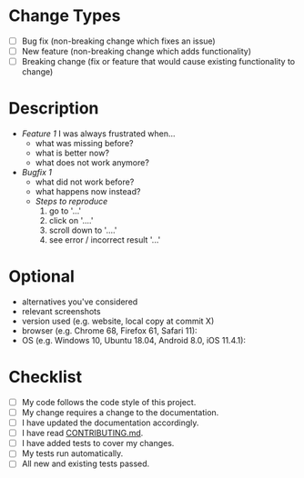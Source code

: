 # Change Types

<!--- What types of changes does your code introduce? Put an `x` in all the boxes that apply: -->

- [ ] Bug fix (non-breaking change which fixes an issue)
- [ ] New feature (non-breaking change which adds functionality)
- [ ] Breaking change (fix or feature that would cause existing functionality to change)

<!--- Provide a general summary of your changes in the Title above -->
# Description
<!--- Describe your changes -->
<!--- Why is this change required? What problem does it solve? -->
<!--- If it fixes open issues, please link to the issues -->

- *Feature 1* I was always frustrated when...
  - what was missing before?
  - what is better now?
  - what does not work anymore?
- *Bugfix 1*
  - what did not work before?
  - what happens now instead?
  - *Steps to reproduce*
    1. go to '...'
    1. click on '....'
    1. scroll down to '....'
    1. see error / incorrect result '...'

# Optional

- alternatives you've considered
- relevant screenshots
- version used (e.g. website, local copy at commit X)
- browser (e.g. Chrome 68, Firefox 61, Safari 11):
- OS (e.g. Windows 10, Ubuntu 18.04, Android 8.0, iOS 11.4.1):

# Checklist

<!--- Go over all the following points, and put an `x` in all the boxes that apply. -->
<!--- If you're unsure about any of these, don't hesitate to ask. We're here to help! -->

- [ ] My code follows the code style of this project.
- [ ] My change requires a change to the documentation.
- [ ] I have updated the documentation accordingly.
- [ ] I have read [CONTRIBUTING.md](https://github.com/djbrown/hbscorez/blob/master/.github/CONTRIBUTING.md).
- [ ] I have added tests to cover my changes.
- [ ] My tests run automatically.
- [ ] All new and existing tests passed.
